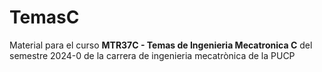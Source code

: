 # TemasC
Material para el curso **MTR37C - Temas de Ingenieria Mecatronica C** del semestre 2024-0 de la carrera de ingenieria mecatrònica de la PUCP 

